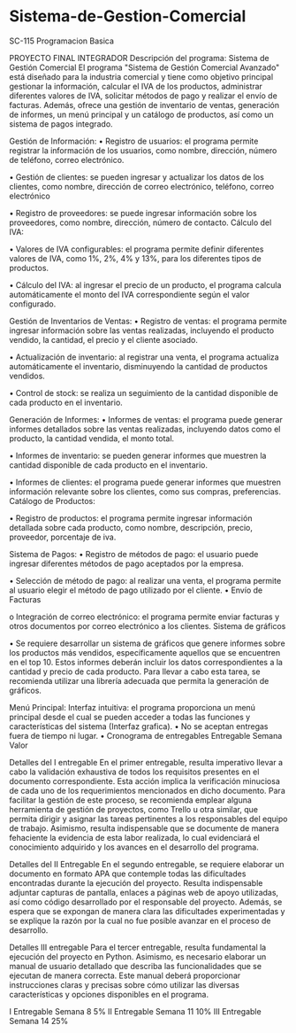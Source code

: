 # Sistema-de-Gestion-Comercial
SC-115 Programacion Basica

PROYECTO FINAL INTEGRADOR
  Descripción del programa: Sistema de Gestión Comercial
  El programa "Sistema de Gestión Comercial Avanzado" está diseñado para la
  industria comercial y tiene como objetivo principal gestionar la información,
  calcular el IVA de los productos, administrar diferentes valores de IVA, solicitar
  métodos de pago y realizar el envío de facturas. Además, ofrece una gestión de
  inventario de ventas, generación de informes, un menú principal y un catálogo de
  productos, así como un sistema de pagos integrado.

Gestión de Información:
  • Registro de usuarios: el programa permite registrar la información de los
  usuarios, como nombre, dirección, número de teléfono, correo electrónico.

  • Gestión de clientes: se pueden ingresar y actualizar los datos de los
  clientes, como nombre, dirección de correo electrónico, teléfono, correo
  electrónico

  • Registro de proveedores: se puede ingresar información sobre los
  proveedores, como nombre, dirección, número de contacto.
  Cálculo del IVA:

  • Valores de IVA configurables: el programa permite definir diferentes valores
  de IVA, como 1%, 2%, 4% y 13%, para los diferentes tipos de productos.

  • Cálculo del IVA: al ingresar el precio de un producto, el programa calcula
  automáticamente el monto del IVA correspondiente según el valor
  configurado.

Gestión de Inventarios de Ventas:
  • Registro de ventas: el programa permite ingresar información sobre las
  ventas realizadas, incluyendo el producto vendido, la cantidad, el precio y el
  cliente asociado.

  • Actualización de inventario: al registrar una venta, el programa actualiza
  automáticamente el inventario, disminuyendo la cantidad de productos
  vendidos.

  • Control de stock: se realiza un seguimiento de la cantidad disponible de
  cada producto en el inventario.

Generación de Informes:
  • Informes de ventas: el programa puede generar informes detallados sobre
  las ventas realizadas, incluyendo datos como el producto, la cantidad
  vendida, el monto total.

  • Informes de inventario: se pueden generar informes que muestren la
  cantidad disponible de cada producto en el inventario.

  • Informes de clientes: el programa puede generar informes que muestren
  información relevante sobre los clientes, como sus compras, preferencias.
  Catálogo de Productos:

  • Registro de productos: el programa permite ingresar información detallada
  sobre cada producto, como nombre, descripción, precio, proveedor,
  porcentaje de iva.


Sistema de Pagos:
  • Registro de métodos de pago: el usuario puede ingresar diferentes métodos
  de pago aceptados por la empresa.

  • Selección de método de pago: al realizar una venta, el programa permite al
  usuario elegir el método de pago utilizado por el cliente.
  • Envío de Facturas

  o Integración de correo electrónico: el programa permite enviar
  facturas y otros documentos por correo electrónico a los clientes.
  Sistema de gráficos

  • Se requiere desarrollar un sistema de gráficos que genere informes sobre
  los productos más vendidos, específicamente aquellos que se encuentren
  en el top 10. Estos informes deberán incluir los datos correspondientes a la
  cantidad y precio de cada producto. Para llevar a cabo esta tarea, se
  recomienda utilizar una librería adecuada que permita la generación de
  gráficos.


Menú Principal:
  Interfaz intuitiva: el programa proporciona un menú principal desde el cual se
  pueden acceder a todas las funciones y características del sistema (Interfaz
  grafica).
  • No se aceptan entregas fuera de tiempo ni lugar.
  • Cronograma de entregables
  Entregable Semana Valor

  Detalles del I entregable
  En el primer entregable, resulta imperativo llevar a cabo la validación exhaustiva
  de todos los requisitos presentes en el documento correspondiente. Esta acción
  implica la verificación minuciosa de cada uno de los requerimientos mencionados
  en dicho documento. Para facilitar la gestión de este proceso, se recomienda
  emplear alguna herramienta de gestión de proyectos, como Trello u otra similar,
  que permita dirigir y asignar las tareas pertinentes a los responsables del equipo
  de trabajo. Asimismo, resulta indispensable que se documente de manera
  fehaciente la evidencia de esta labor realizada, lo cual evidenciará el conocimiento
  adquirido y los avances en el desarrollo del programa.

Detalles del II Entregable
  En el segundo entregable, se requiere elaborar un documento en formato APA que
  contemple todas las dificultades encontradas durante la ejecución del proyecto.
  Resulta indispensable adjuntar capturas de pantalla, enlaces a páginas web de
  apoyo utilizadas, así como código desarrollado por el responsable del proyecto.
  Además, se espera que se expongan de manera clara las dificultades
  experimentadas y se explique la razón por la cual no fue posible avanzar en el
  proceso de desarrollo.

Detalles III entregable
  Para el tercer entregable, resulta fundamental la ejecución del proyecto en Python.
  Asimismo, es necesario elaborar un manual de usuario detallado que describa las
  funcionalidades que se ejecutan de manera correcta. Este manual deberá
  proporcionar instrucciones claras y precisas sobre cómo utilizar las diversas
  características y opciones disponibles en el programa.

I Entregable Semana 8 5%
II Entregable Semana 11 10%
III Entregable Semana 14 25%
